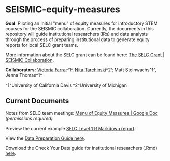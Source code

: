 # SEISMIC-equity-measures

**Goal**: Piloting an initial "menu" of equity measures for introductory STEM courses for the SEISMIC collaboration. Currently, the documents in this repository will guide institutional researchers (IRs) and data analysts through the process of preparing institutional data to generate equity reports for local SELC grant teams.

More information about the SELC grant can be found here: [The SELC Grant \| SEISMIC Collaboration](https://www.seismicproject.org/seismic-central/the_selc_grant/).

**Collaborators:** [Victoria Farrar](mailto:vsfarrar@ucdavis.edu)^1^, [Nita Tarchinski](maito:nitaked@umich.edu)^2^, Matt Steinwachs^1^, Jenna Thomas^1^

^1^University of California Davis ^2^University of Michigan

## Current Documents

Notes from SELC team meetings: [Menu of Equity Measures \| Google Doc](https://docs.google.com/document/d/1TceXPFyIDZ0ZC06XFtYz6fWkgvnNYbpq7F11voeGLFA/edit#heading=h.h9qcp91x0k23) *(permissions required)*

Preview the current example [SELC Level 1 R Markdown report](https://htmlpreview.github.io/?https://github.com/vsfarrar/SEISMIC-equity-measures/blob/main/questions_version3_demo.html).

View the [Data Preparation Guide here](https://htmlpreview.github.io/?https://github.com/vsfarrar/SEISMIC-equity-measures/blob/main/data_preparation_guide.html).

Download the Check Your Data guide for institutional researchers (.Rmd) [here]().
